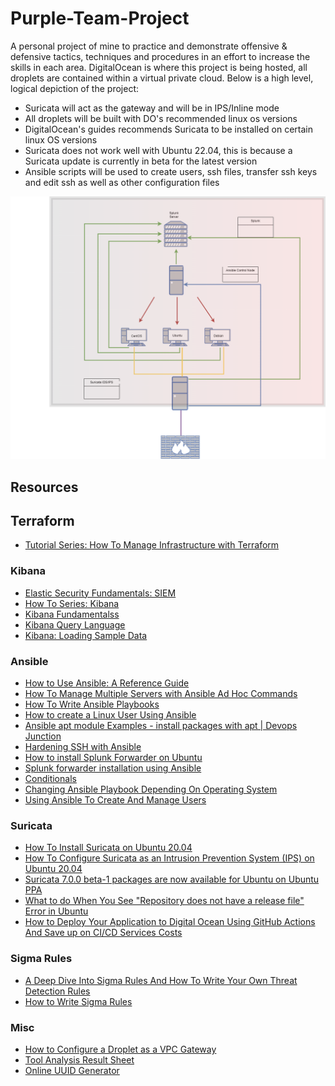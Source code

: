 # Purple-Team-Project
A personal project of mine to practice and demonstrate offensive & defensive tactics, techniques and procedures in an effort to increase the skills in each area.
DigitalOcean is where this project is being hosted, all droplets are contained within a virtual private cloud. Below is a high level, logical depiction of the project:

- Suricata will act as the gateway and will be in IPS/Inline mode
- All droplets will be built with DO's recommended linux os versions
- DigitalOcean's guides recommends Suricata to be installed on certain linux OS versions
- Suricata does not work well with Ubuntu 22.04, this is because a Suricata update is currently in beta for the latest version
- Ansible scripts will be used to create users, ssh files, transfer ssh keys and edit ssh as well as other configuration files

![Lab Diagram drawio](https://github.com/datboyblu3/Purple-Team-Project/blob/main/Images/Lab%20Diagram.drawio.png)



## Resources

## Terraform
- [Tutorial Series: How To Manage Infrastructure with Terraform](https://www.digitalocean.com/community/tutorial_series/how-to-manage-infrastructure-with-terraform)

### Kibana
- [Elastic Security Fundamentals: SIEM](https://www.elastic.co/training/elastic-security-fundamentals-siem)
- [How To Series: Kibana](https://www.elastic.co/videos/training-how-to-series-stack)
- [Kibana Fundamentalss](https://www.elastic.co/training/kibana-fundamentals)
- [Kibana Query Language](https://www.elastic.co/guide/en/kibana/current/kuery-query.html)
- [Kibana: Loading Sample Data](https://www.elastic.co/guide/en/kibana/6.8/tutorial-load-dataset.html)

### Ansible
- [How to Use Ansible: A Reference Guide](https://www.digitalocean.com/community/cheatsheets/how-to-use-ansible-cheat-sheet-guide)
- [How To Manage Multiple Servers with Ansible Ad Hoc Commands](https://www.digitalocean.com/community/cheatsheets/how-to-manage-multiple-servers-with-ansible-ad-hoc-commands)
- [How To Write Ansible Playbooks](https://www.digitalocean.com/community/tutorial_series/how-to-write-ansible-playbooks)
- [How to create a Linux User Using Ansible](https://citizix.com/how-to-create-a-linux-user-using-ansible/)
- [Ansible apt module Examples - install packages with apt | Devops Junction](https://www.middlewareinventory.com/blog/ansible-apt-examples/)
- [Hardening SSH with Ansible](https://tizutech.com/hardening-ssh-with-ansible/)
- [How to install Splunk Forwarder on Ubuntu](https://bobcares.com/blog/install-splunk-forwarder-on-ubuntu/)
- [Splunk forwarder installation using Ansible](https://www.linuxsysadmins.com/splunk-forwarder-installation-using-ansible/)
- [Conditionals](https://docs.ansible.com/ansible/latest/playbook_guide/playbooks_conditionals.html#ansible-facts-distribution)
- [Changing Ansible Playbook Depending On Operating System](https://geektechstuff.com/2020/07/09/changing-ansible-playbook-depending-on-operating-system-ansible/)
- [Using Ansible To Create And Manage Users](https://geektechstuff.com/2019/11/03/using-ansible-to-create-and-manage-users-linux-raspberry-pi/)

### Suricata
- [How To Install Suricata on Ubuntu 20.04](https://www.digitalocean.com/community/tutorials/how-to-install-suricata-on-ubuntu-20-04) 
- [How To Configure Suricata as an Intrusion Prevention System (IPS) on Ubuntu 20.04](https://www.digitalocean.com/community/tutorials/how-to-configure-suricata-as-an-intrusion-prevention-system-ips-on-ubuntu-20-04)
- [Suricata 7.0.0 beta-1 packages are now available for Ubuntu on Ubuntu PPA](https://forum.suricata.io/t/suricata-7-0-0-beta-1-packages-are-now-available-for-ubuntu-on-ubuntu-ppa-launchpad/2921)
- [What to do When You See "Repository does not have a release file" Error in Ubuntu](https://itsfoss.com/repository-does-not-have-release-file-error-ubuntu/)
- [How to Deploy Your Application to Digital Ocean Using GitHub Actions And Save up on CI/CD Services Costs](https://medium.com/swlh/how-to-deploy-your-application-to-digital-ocean-using-github-actions-and-save-up-on-ci-cd-costs-74b7315facc2)

### Sigma Rules
- [A Deep Dive Into Sigma Rules And How To Write Your Own Threat Detection Rules](https://fourcore.io/blogs/sigma-rules-open-source-threat-hunting-approach)
- [How to Write Sigma Rules](https://www.nextron-systems.com/2018/02/10/write-sigma-rules/)


### Misc
- [How to Configure a Droplet as a VPC Gateway](https://docs.digitalocean.com/products/networking/vpc/how-to/configure-droplet-as-gateway/)
- [Tool Analysis Result Sheet](https://jpcertcc.github.io/ToolAnalysisResultSheet/#)
- [Online UUID Generator](https://www.uuidgenerator.net/)




